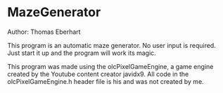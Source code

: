 # MazeGenerator
Author: Thomas Eberhart

This program is an automatic maze generator. No user input is required. Just start it up and the program will work its magic. 

This program was made using the olcPixelGameEngine, a game engine created by the Youtube content creator javidx9. All code in the olcPixelGameEngine.h header file is his and was not created by me. 
